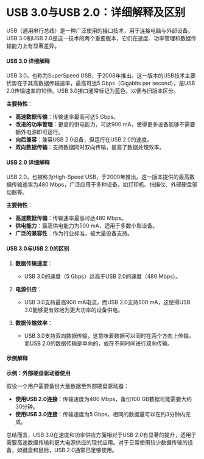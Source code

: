 # USB 3.0与USB 2.0：详细解释及区别

USB（通用串行总线）是一种广泛使用的接口技术，用于连接电脑与外部设备。USB 3.0和USB 2.0是这一技术的两个重要版本，它们在速度、功率管理和数据传输能力上有显著差异。

#### USB 3.0 详细解释

USB 3.0，也称为SuperSpeed USB，于2008年推出。这一版本的USB技术主要优势在于其高数据传输速率，最高可达5 Gbps（Gigabits per second），是USB 2.0传输速率的10倍。USB 3.0接口通常标记为蓝色，以便与旧版本区分。

**主要特性**：
- **高速数据传输**：传输速率最高可达5 Gbps。
- **改进的功率管理**：更高的供电能力，可达900 mA，使得更多设备能够不需要额外电源即可运行。
- **向后兼容**：兼容USB 2.0设备，但运行在USB 2.0的速度。
- **双向数据传输**：支持数据同时双向传输，提高了数据处理效率。

#### USB 2.0 详细解释

USB 2.0，也被称为High-Speed USB，于2000年推出。这一版本提供的最高数据传输速率为480 Mbps，广泛应用于多种设备，如打印机、扫描仪、外部硬盘驱动器等。

**主要特性**：
- **高速数据传输**：传输速率最高可达480 Mbps。
- **供电能力**：最高供电能力为500 mA，适用于多数小型设备。
- **广泛的兼容性**：作为行业标准，被大量设备支持。

#### USB 3.0与USB 2.0的区别

1. **数据传输速度**：
   - USB 3.0的速度（5 Gbps）远高于USB 2.0的速度（480 Mbps）。

2. **电源供应**：
   - USB 3.0支持最高900 mA电流，而USB 2.0支持500 mA，这使得USB 3.0能够更有效地为更大功率的设备供电。

3. **数据传输效率**：
   - USB 3.0支持双向数据传输，这意味着数据可以同时在两个方向上传输，而USB 2.0的数据传输是单向的，或在不同时间进行双向传输。

#### 示例解释

**示例：外部硬盘驱动器使用**

假设一个用户需要备份大量数据至外部硬盘驱动器：
- **使用USB 2.0连接**：传输速度为480 Mbps，备份100 GB数据可能需要大约30分钟。
- **使用USB 3.0连接**：传输速度为5 Gbps，相同的数据量可以在约3分钟内完成。

总结而言，USB 3.0在速度和功率供应方面相对于USB 2.0有显著的提升，适用于需要高速数据传输和更大电源供应的现代应用。对于日常使用较少数据传输的设备，如键盘和鼠标，USB 2.0通常已足够使用。